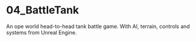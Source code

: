 # 04_BattleTank
An ope world head-to-head tank battle game. With AI, terrain, controls and systems from Unreal Engine.
